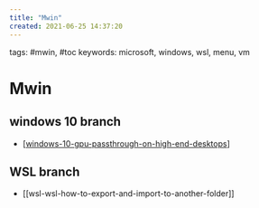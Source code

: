 ```yaml
---
title: "Mwin"
created: 2021-06-25 14:37:20
---
```


tags: #mwin, #toc
keywords: microsoft, windows, wsl, menu, vm

# Mwin

## windows 10 branch

- [[windows-10-gpu-passthrough-on-high-end-desktops]]

## WSL branch

- [[wsl-wsl-how-to-export-and-import-to-another-folder]]

[//begin]: # "Autogenerated link references for markdown compatibility"
[windows-10-gpu-passthrough-on-high-end-desktops]: windows-10-gpu-passthrough-on-high-end-desktops.md "Windows 10 GPU passthrough on high end laptops"
[//end]: # "Autogenerated link references"
